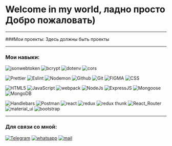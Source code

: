 # Welcome in my world, ладно просто Добро пожаловать)

___
###Мои проекты:
 Здесь должны быть проекты
___

### Мои навыки:
![jsonwebtoken](https://img.shields.io/badge/-jsonwebtoken-red?style=for-the-badge&logo=Jsonwebtoken)
![bcrypt](https://img.shields.io/badge/bcrypt-grey?style=for-the-badge&logo=Bcrypt)
![dotenv](https://img.shields.io/badge/-dotenv-red?style=for-the-badge&logo=Dotenv)
![cors](https://img.shields.io/badge/-cors-grey?style=for-the-badge&logo=Cors)

![Prettier](https://img.shields.io/badge/-Prettier-grey?style=for-the-badge&logo=Prettier&logoColor=orange)
![Eslint](https://img.shields.io/badge/Eslint-red?style=for-the-badge&logo=ESLint)
![Nodemon](https://img.shields.io/badge/-Nodemon-grey?style=for-the-badge&logo=nodemon&logoColor=43853d)
![Github](https://img.shields.io/badge/Github-red?style=for-the-badge&logo=GitHub)
![Git](https://img.shields.io/badge/GIT-grey?style=for-the-badge&logo=git)
![FIGMA](https://img.shields.io/badge/figma-red?style=for-the-badge&logo=figma)
![CSS](https://img.shields.io/badge/css3-grey?style=for-the-badge&logo=css3)

![HTML5](https://img.shields.io/badge/html5-grey?style=for-the-badge&logo=html5)
![JavaScript](https://img.shields.io/badge/JavaScript-red?style=for-the-badge&logo=JavaScript)
![webpack](https://img.shields.io/badge/webpack-grey?style=for-the-badge&logo=Webpack)
![NodeJs](https://img.shields.io/badge/-Nodejs-red?style=for-the-badge&logo=Node.js&logoColor=white)
![ExpressJS](https://img.shields.io/badge/ExpressJS-grey?style=for-the-badge&logo=Express)
![Mongoose](https://img.shields.io/badge/Mongoose-red?style=for-the-badge&logo=MongoDB)
![MongoDB](https://img.shields.io/badge/-mongo_DB-grey?style=for-the-badge&logo=mongoDB&logoColor=43853d)

![Handlebars](https://img.shields.io/badge/Handlebars-red?style=for-the-badge&logo=Handlebars.js)
![Postman](https://img.shields.io/badge/Postman-grey?style=for-the-badge&logo=Postman)
![react](https://img.shields.io/badge/-React-red?style=for-the-badge&logo=react&logoColor=white)
![redux](https://img.shields.io/badge/redux-grey?style=for-the-badge&logo=Redux)
![redux thunk](https://img.shields.io/badge/-Redux_Thunk-red?style=for-the-badge&logo=Redux&logoColor=white)
![React_Router](https://img.shields.io/badge/React_Router-grey?style=for-the-badge&logo=ReactRouter)
![material_ui](https://img.shields.io/badge/material_ui-red?style=for-the-badge&logo=Material-UI)
![bootstrap](https://img.shields.io/badge/bootstrap-grey?style=for-the-badge&logo=Bootstrap)

---
### Для связи со мной:
[![Telegram](https://img.shields.io/badge/Telegram-111111?style=for-the-badge&logo=telegram)](https://t.me/bimurzaew)
[![whatsapp](https://img.shields.io/badge/whatsapp-111111?style=for-the-badge&logo=whatsapp)](https://wa.me/79298913686)
[![mail](https://img.shields.io/badge/-mail.ru-111111?style=for-the-badge&logo=mail.ru)](https://mail.ru/bimurzaev058@mail.ru)
